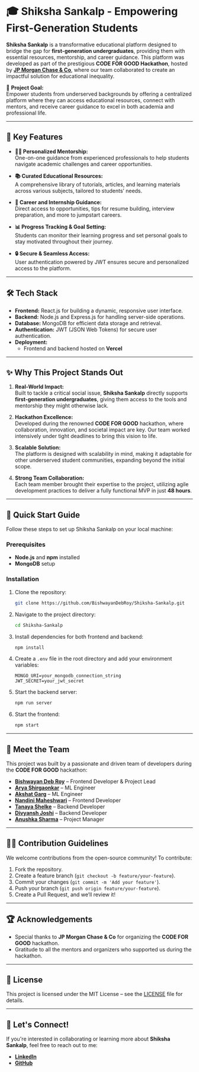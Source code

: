 # 🎓 Shiksha Sankalp - Empowering First-Generation Students

**Shiksha Sankalp** is a transformative educational platform designed to bridge the gap for **first-generation undergraduates**, providing them with essential resources, mentorship, and career guidance. This platform was developed as part of the prestigious **CODE FOR GOOD Hackathon**, hosted by **[JP Morgan Chase & Co](https://www.jpmorganchase.com)**, where our team collaborated to create an impactful solution for educational inequality.

🚀 **Project Goal:**  
Empower students from underserved backgrounds by offering a centralized platform where they can access educational resources, connect with mentors, and receive career guidance to excel in both academia and professional life.

---

## 🌟 Key Features

- **👩‍🏫 Personalized Mentorship:**  
  One-on-one guidance from experienced professionals to help students navigate academic challenges and career opportunities.
  
- **📚 Curated Educational Resources:**  
  A comprehensive library of tutorials, articles, and learning materials across various subjects, tailored to students’ needs.

- **🎯 Career and Internship Guidance:**  
  Direct access to opportunities, tips for resume building, interview preparation, and more to jumpstart careers.

- **📊 Progress Tracking & Goal Setting:**  
  Students can monitor their learning progress and set personal goals to stay motivated throughout their journey.

- **🔒 Secure & Seamless Access:**  
  User authentication powered by JWT ensures secure and personalized access to the platform.

---

## 🛠️ Tech Stack

- **Frontend:** React.js for building a dynamic, responsive user interface.
- **Backend:** Node.js and Express.js for handling server-side operations.
- **Database:** MongoDB for efficient data storage and retrieval.
- **Authentication:** JWT (JSON Web Tokens) for secure user authentication.
- **Deployment:** 
  - Frontend and backend hosted on **Vercel**
 

---

## ✨ Why This Project Stands Out

1. **Real-World Impact:**  
   Built to tackle a critical social issue, **Shiksha Sankalp** directly supports **first-generation undergraduates**, giving them access to the tools and mentorship they might otherwise lack.
   
2. **Hackathon Excellence:**  
   Developed during the renowned **CODE FOR GOOD** hackathon, where collaboration, innovation, and societal impact are key. Our team worked intensively under tight deadlines to bring this vision to life.

3. **Scalable Solution:**  
   The platform is designed with scalability in mind, making it adaptable for other underserved student communities, expanding beyond the initial scope.

4. **Strong Team Collaboration:**  
   Each team member brought their expertise to the project, utilizing agile development practices to deliver a fully functional MVP in just **48 hours**.

---

## 🚀 Quick Start Guide

Follow these steps to set up Shiksha Sankalp on your local machine:

### Prerequisites
- **Node.js** and **npm** installed
- **MongoDB** setup

### Installation

1. Clone the repository:
    ```bash
    git clone https://github.com/BishwayanDebRoy/Shiksha-Sankalp.git
    ```
2. Navigate to the project directory:
    ```bash
    cd Shiksha-Sankalp
    ```
3. Install dependencies for both frontend and backend:
    ```bash
    npm install
    ```
4. Create a `.env` file in the root directory and add your environment variables:
    ```plaintext
    MONGO_URI=your_mongodb_connection_string
    JWT_SECRET=your_jwt_secret
    ```
5. Start the backend server:
    ```bash
    npm run server
    ```
6. Start the frontend:
    ```bash
    npm start
    ```

---

## 🤝 Meet the Team

This project was built by a passionate and driven team of developers during the **CODE FOR GOOD** hackathon:

- **[Bishwayan Deb Roy](https://github.com/BishwayanDebRoy)** – Frontend Developer & Project Lead  
- **[Arya Shirgaonkar](https://github.com/BishwayanDebRoy)** – ML Engineer  
- **[Akshat Garg](https://github.com/BishwayanDebRoy)** – ML Engineer  
- **[Nandini Maheshwari](https://github.com/BishwayanDebRoy)** – Frontend Developer 
- **[Tanaya Shelke](https://github.com/BishwayanDebRoy)** – Backend Developer 
- **[Divyansh Joshi](https://github.com/BishwayanDebRoy)** – Backend Developer  
- **[Anushka Sharma](https://github.com/BishwayanDebRoy)** – Project Manager  



---

## 👩‍💻 Contribution Guidelines

We welcome contributions from the open-source community! To contribute:

1. Fork the repository.
2. Create a feature branch (`git checkout -b feature/your-feature`).
3. Commit your changes (`git commit -m 'Add your feature'`).
4. Push your branch (`git push origin feature/your-feature`).
5. Create a Pull Request, and we’ll review it!

---

## 🏆 Acknowledgements

- Special thanks to **JP Morgan Chase & Co** for organizing the **CODE FOR GOOD** hackathon.
- Gratitude to all the mentors and organizers who supported us during the hackathon.

---

## 📄 License

This project is licensed under the MIT License – see the [LICENSE](LICENSE) file for details.

---

## 📢 Let's Connect!

If you're interested in collaborating or learning more about **Shiksha Sankalp**, feel free to reach out to me:

- **[LinkedIn](https://www.linkedin.com/in/bishwayandebroy/)**
- **[GitHub](https://github.com/BishwayanDebRoy)**
